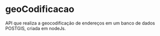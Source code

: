 # geoCodificacao
API que realiza a geocodificação de endereços em um banco de dados POSTGIS, criada em nodeJs.
